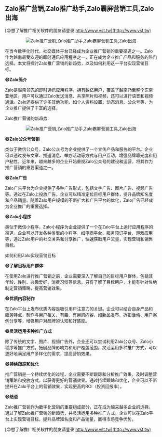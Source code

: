 ## **Zalo推广营销,Zalo推广助手,Zalo霸屏营销工具,Zalo出海**

[😍想了解推广相关软件的朋友请登录 http://www.vst.tw](http://www.vst.tw)

 <center><img src="https://vst.tw/MP4/tuiguang/png/4.png" alt="Zalo推广营销,Zalo推广助手,Zalo霸屏营销工具,Zalo出海"></center>

在当今数字化时代，社交媒体平台已经成为企业推广营销的重要渠道之一。Zalo作为越南最受欢迎的即时通讯应用程序之一，正在成为企业推广产品和服务的热门选择。本文将探讨Zalo推广营销的新趋势，以及如何利用这一平台实现营销目标。

**😄Zalo简介**

Zalo是越南领先的即时通讯应用程序，拥有数亿用户，覆盖了越南乃至整个东南亚地区。用户可以通过Zalo发送消息、共享照片和视频，还可以进行语音和视频通话。Zalo还提供了许多其他功能，如个人资料设置、动态消息、公众号等，为企业推广提供了丰富的选择。

Zalo推广营销的新趋势

 <center><img src="https://vst.tw/MP4/tuiguang/png/4.png" alt="Zalo推广营销,Zalo推广助手,Zalo霸屏营销工具,Zalo出海"></center>

**😄Zalo公众号营销**

类似于微信公众号，Zalo公众号为企业提供了一个宣传产品和服务的平台。企业可以通过发布文章、推送消息、举办活动等方式与用户互动，增强品牌曝光度和用户粘性。近年来，越来越多的企业开始重视Zalo公众号的建设和运营，将其作为推广营销的重要渠道之一。

**😄Zalo广告**

Zalo广告平台为企业提供了多种广告形式，包括文字广告、图片广告、视频广告等。通过在Zalo上投放广告，企业可以精准定位目标用户群体，提升品牌知名度和产品销量。随着Zalo用户规模的不断扩大和广告平台的优化，Zalo广告已经成为企业推广的重要选择。

**😄Zalo小程序**

类似于微信小程序，Zalo小程序为企业提供了一个在Zalo平台上运行应用程序的渠道。企业可以开发各种类型的小程序，如电商平台、服务预订平台、游戏应用等，通过Zalo用户的社交关系和分享推广，快速获取用户流量，实现营销和销售目标。

如何利用Zalo实现营销目标

**😄了解目标用户群体**

在使用Zalo进行推广营销之前，企业需要深入了解自己的目标用户群体，包括其年龄、性别、兴趣爱好、消费习惯等信息。只有了解了目标用户，才能有针对性地制定营销策略，提高营销效果。

**😄优质内容制作**

在Zalo平台上发布优质内容是吸引用户注意力的关键。企业可以结合自身产品和服务特点，制作与用户相关、有趣、有用的内容，如新品发布、折扣活动、用户案例分享等，增强用户对品牌的认知和好感度。

**😄灵活运用多种推广方式**

除了传统的文字、图片、视频广告外，企业还可以尝试利用Zalo公众号、Zalo小程序等推广方式，拓展品牌影响力和用户覆盖范围。灵活运用多种推广方式，可以更好地满足用户多样化的需求，提高营销效果。

**😄持续跟踪和优化**

推广营销是一个持续优化的过程，企业需要不断跟踪和分析推广效果，及时调整营销策略和投放方式，以获得更好的营销效果。通过持续跟踪和优化，企业可以不断提升在Zalo平台上的营销效果，实现更高的ROI（投资回报率）。

**😄结语**

Zalo推广营销作为数字化营销的重要组成部分，正在成为越来越多企业的选择。通过了解Zalo推广营销的新趋势，并灵活运用多种推广方式，企业可以在Zalo平台上实现营销目标，提升品牌知名度和产品销量，赢得市场竞争优势。

[😍想了解推广相关软件的朋友请登录 http://www.vst.tw](http://www.vst.tw)



